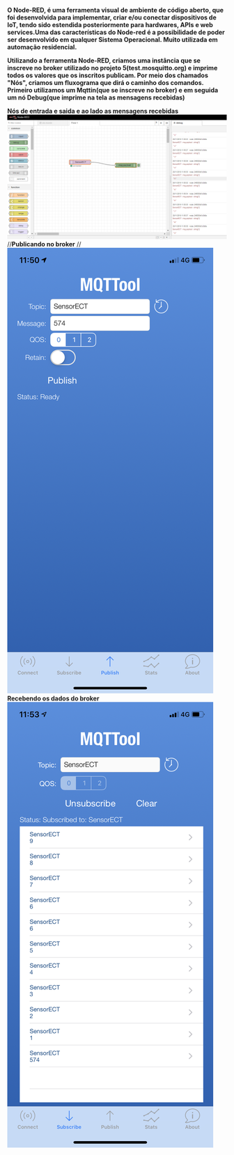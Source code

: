 **O Node-RED, é uma ferramenta visual de ambiente de código aberto, que foi desenvolvida para implementar, criar e/ou conectar dispositivos de IoT, tendo sido estendida posteriormente para hardwares, APIs e web services.Uma das características do Node-red é a possibilidade de poder ser desenvolvido em qualquer Sistema Operacional. Muito utilizada em automação residencial.**

**Utilizando a ferramenta Node-RED, criamos uma instância que se inscreve no broker utilizado no projeto 5(test.mosquitto.org) e imprime todos os valores que os inscritos publicam. Por meio dos chamados "Nós", criamos um fluxograma que dirá o caminho dos comandos.
Primeiro utilizamos um Mqttin(que se inscreve no broker) e em seguida um nó Debug(que imprime na tela as mensagens recebidas)**

**Nós de entrada e saida e ao lado as mensagens recebidas**
![Alt Text](https://github.com/AquilesBurlamaqui/InternetDasCoisas/blob/master/projeto6/turma%202019.2/Pedro/nodered.png)
//**Publicando no broker**
//![Alt Text](https://github.com/AquilesBurlamaqui/InternetDasCoisas/blob/master/projeto6/turma%202019.2/Pedro/IMG_1865.PNG)
**Recebendo os dados do broker**
![Alt Text](https://github.com/AquilesBurlamaqui/InternetDasCoisas/blob/master/projeto6/turma%202019.2/Pedro/IMG_1866.PNG)
